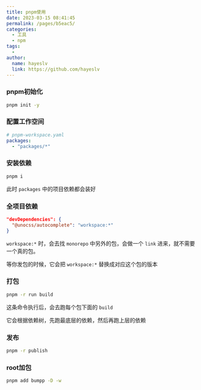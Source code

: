 ```yaml
---
title: pnpm使用
date: 2023-03-15 08:41:45
permalink: /pages/b5eac5/
categories:
  - 工具
  - npm
tags:
  - 
author: 
  name: hayeslv
  link: https://github.com/hayeslv
---
```

### pnpm初始化

```bash
pnpm init -y
```

### 配置工作空间

```yml
# pnpm-workspace.yaml
packages:
  - "packages/*"
```

### 安装依赖

```bash
pnpm i
```

此时 `packages` 中的项目依赖都会装好



### 全项目依赖

```json
"devDependencies": {
  "@unocss/autocomplete": "workspace:*"
}
```

`workspace:*` 时，会去找 `monorepo` 中另外的包，会做一个 `link` 进来，就不需要一个真的包。

等你发包的时候，它会把 `workspace:*` 替换成对应这个包的版本



### 打包

```bash
pnpm -r run build
```

这条命令执行后，会去跑每个包下面的 `build`

它会根据依赖树，先跑最底层的依赖，然后再跑上层的依赖



### 发布

```bash
pnpm -r publish
```



### root加包

```bash
pnpm add bumpp -D -w
```











